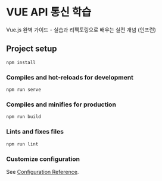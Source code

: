 # VUE API 통신 학습
Vue.js 완벽 가이드 - 실습과 리팩토링으로 배우는 실전 개념 (인프런)


## Project setup
```
npm install
```

### Compiles and hot-reloads for development
```
npm run serve
```

### Compiles and minifies for production
```
npm run build
```

### Lints and fixes files
```
npm run lint
```

### Customize configuration
See [Configuration Reference](https://cli.vuejs.org/config/).
